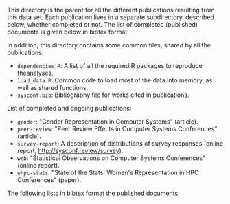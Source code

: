 This directory is the parent for all the different publications resulting from this data set. Each publication lives in a separate subdirectory, described below, whether completed or not. The list of completed (published) documents is given below in bibtex format.

In addition, this directory contains some common files, shared by all the publications:

  * `dependencies.R`: A list of all the required R packages to reproduce theanalyses.
  * `load_data.R`: Common code to load most of the data into memory, as well as shared functions.
  * `sysconf.bib`: Bibliography file for works cited in publications.

List of completed and ongoing publications:

  * `gender`: "Gender Representation in Computer Systems" (article).
  * `peer-review`: "Peer Review Effects in Computer Systems Conferences" (article).
  * `survey-report`: A description of  distributions of survey responses (online report, http://sysconf.review/survey).
  * `web`: "Statistical Observations on Computer Systems Conferences" (online report).
  * `whpc-stats`: "State of the Stats: Women's Representation in HPC Conferences" (paper).

The following lists in bibtex format the published documents:

